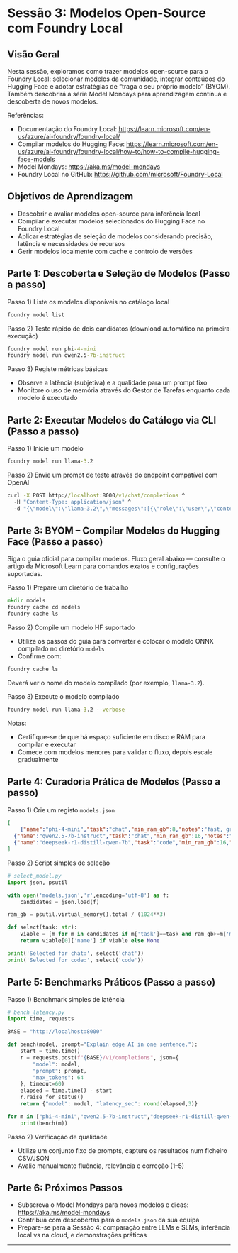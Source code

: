<!--
CO_OP_TRANSLATOR_METADATA:
{
  "original_hash": "eb6ccbc99954b9db058c3fabdbf39cc5",
  "translation_date": "2025-09-22T12:53:40+00:00",
  "source_file": "Module08/03.OpenSourceModels.md",
  "language_code": "pt"
}
-->
# Sessão 3: Modelos Open-Source com Foundry Local

## Visão Geral

Nesta sessão, exploramos como trazer modelos open-source para o Foundry Local: selecionar modelos da comunidade, integrar conteúdos do Hugging Face e adotar estratégias de “traga o seu próprio modelo” (BYOM). Também descobrirá a série Model Mondays para aprendizagem contínua e descoberta de novos modelos.

Referências:
- Documentação do Foundry Local: https://learn.microsoft.com/en-us/azure/ai-foundry/foundry-local/
- Compilar modelos do Hugging Face: https://learn.microsoft.com/en-us/azure/ai-foundry/foundry-local/how-to/how-to-compile-hugging-face-models
- Model Mondays: https://aka.ms/model-mondays
- Foundry Local no GitHub: https://github.com/microsoft/Foundry-Local

## Objetivos de Aprendizagem
- Descobrir e avaliar modelos open-source para inferência local
- Compilar e executar modelos selecionados do Hugging Face no Foundry Local
- Aplicar estratégias de seleção de modelos considerando precisão, latência e necessidades de recursos
- Gerir modelos localmente com cache e controlo de versões

## Parte 1: Descoberta e Seleção de Modelos (Passo a passo)

Passo 1) Liste os modelos disponíveis no catálogo local  
```cmd
foundry model list
```
  
Passo 2) Teste rápido de dois candidatos (download automático na primeira execução)  
```cmd
foundry model run phi-4-mini
foundry model run qwen2.5-7b-instruct
```
  
Passo 3) Registe métricas básicas  
- Observe a latência (subjetiva) e a qualidade para um prompt fixo  
- Monitore o uso de memória através do Gestor de Tarefas enquanto cada modelo é executado  

## Parte 2: Executar Modelos do Catálogo via CLI (Passo a passo)

Passo 1) Inicie um modelo  
```cmd
foundry model run llama-3.2
```
  
Passo 2) Envie um prompt de teste através do endpoint compatível com OpenAI  
```cmd
curl -X POST http://localhost:8000/v1/chat/completions ^
  -H "Content-Type: application/json" ^
  -d "{\"model\":\"llama-3.2\",\"messages\":[{\"role\":\"user\",\"content\":\"Say hello in 5 words.\"}]}"

```
  

## Parte 3: BYOM – Compilar Modelos do Hugging Face (Passo a passo)

Siga o guia oficial para compilar modelos. Fluxo geral abaixo — consulte o artigo da Microsoft Learn para comandos exatos e configurações suportadas.

Passo 1) Prepare um diretório de trabalho  
```cmd
mkdir models
foundry cache cd models
foundry cache ls
```
  
Passo 2) Compile um modelo HF suportado  
- Utilize os passos do guia para converter e colocar o modelo ONNX compilado no diretório `models`  
- Confirme com:  
```cmd
foundry cache ls
```
  
Deverá ver o nome do modelo compilado (por exemplo, `llama-3.2`).  

Passo 3) Execute o modelo compilado  
```cmd
foundry model run llama-3.2 --verbose
```
  
Notas:  
- Certifique-se de que há espaço suficiente em disco e RAM para compilar e executar  
- Comece com modelos menores para validar o fluxo, depois escale gradualmente  

## Parte 4: Curadoria Prática de Modelos (Passo a passo)

Passo 1) Crie um registo `models.json`  
```json
[
    {"name":"phi-4-mini","task":"chat","min_ram_gb":8,"notes":"fast, great for general chat"},
  {"name":"qwen2.5-7b-instruct","task":"chat","min_ram_gb":16,"notes":"larger context, good reasoning"},
  {"name":"deepseek-r1-distill-qwen-7b","task":"code","min_ram_gb":16,"notes":"coding-oriented"}
]
```
  
Passo 2) Script simples de seleção  
```python
# select_model.py
import json, psutil

with open('models.json','r',encoding='utf-8') as f:
    candidates = json.load(f)

ram_gb = psutil.virtual_memory().total / (1024**3)

def select(task: str):
    viable = [m for m in candidates if m['task']==task and ram_gb>=m['min_ram_gb']]
    return viable[0]['name'] if viable else None

print('Selected for chat:', select('chat'))
print('Selected for code:', select('code'))
```
  

## Parte 5: Benchmarks Práticos (Passo a passo)

Passo 1) Benchmark simples de latência  
```python
# bench_latency.py
import time, requests

BASE = "http://localhost:8000"

def bench(model, prompt="Explain edge AI in one sentence."):
    start = time.time()
    r = requests.post(f"{BASE}/v1/completions", json={
        "model": model,
        "prompt": prompt,
        "max_tokens": 64
    }, timeout=60)
    elapsed = time.time() - start
    r.raise_for_status()
    return {"model": model, "latency_sec": round(elapsed,3)}

for m in ["phi-4-mini","qwen2.5-7b-instruct","deepseek-r1-distill-qwen-7b"]:
    print(bench(m))
```
  
Passo 2) Verificação de qualidade  
- Utilize um conjunto fixo de prompts, capture os resultados num ficheiro CSV/JSON  
- Avalie manualmente fluência, relevância e correção (1–5)  

## Parte 6: Próximos Passos
- Subscreva o Model Mondays para novos modelos e dicas: https://aka.ms/model-mondays  
- Contribua com descobertas para o `models.json` da sua equipa  
- Prepare-se para a Sessão 4: comparação entre LLMs e SLMs, inferência local vs na cloud, e demonstrações práticas  

---


